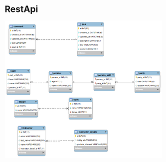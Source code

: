 # RestApi


![alt text](https://github.com/wucieda/RestApi/blob/master/src/main/resources/static/model.png?raw=true)
